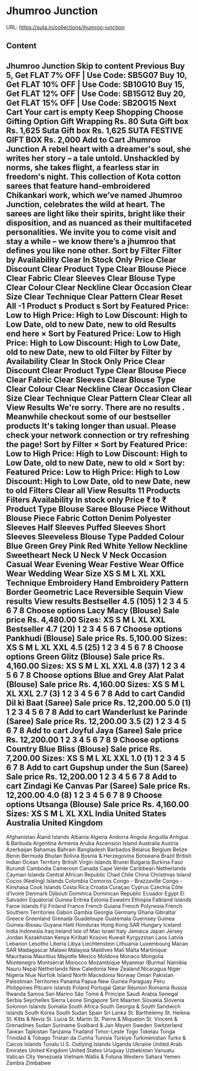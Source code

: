 # Jhumroo Junction

URL: https://suta.in/collections/jhumroo-junction

## Content

Jhumroo Junction
Skip to content
Previous
Buy 5, Get FLAT 7% OFF | Use Code: SB5G07
Buy 10, Get FLAT 10% OFF | Use Code: SB10G10
Buy 15, Get FLAT 12% OFF | Use Code: SB15G12
Buy 20, Get FLAT 15% OFF | Use Code: SB20G15
Next
Cart
Your cart is empty
Keep Shopping
Choose Gifting Option
Gift Wrapping
Rs. 80
Suta Gift box
Rs. 1,625
Suta Gift box
Rs. 1,625
SUTA FESTIVE GIFT BOX
Rs. 2,000
Add to Cart
Jhumroo Junction
A rebel heart with a dreamer's soul, she writes her story – a tale untold. Unshackled by norms, she takes flight, a fearless star in freedom's night.
This collection of Kota cotton sarees that feature hand-embroidered Chikankari work, which we’ve named Jhumroo Junction, celebrates the wild at heart. The sarees are light like their spirits, bright like their disposition, and as nuanced as their multifaceted personalities. We invite you to come visit and stay a while – we know there’s a jhumroo that defines you like none other.
Sort by
Filter
Filter by
Availability
Clear
In Stock Only
Price
Clear
Discount
Clear
Product Type
Clear
Blouse Piece
Clear
Fabric
Clear
Sleeves
Clear
Blouse Type
Clear
Colour
Clear
Neckline
Clear
Occasion
Clear
Size
Clear
Technique
Clear
Pattern
Clear
Reset All
-1
Product
s
Product
s
Sort by
Featured
Price: Low to High
Price: High to Low
Discount: High to Low
Date, old to new
Date, new to old
Results end here
×
Sort by
Featured
Price: Low to High
Price: High to Low
Discount: High to Low
Date, old to new
Date, new to old
Filter by
Filter by
Availability
Clear
In Stock Only
Price
Clear
Discount
Clear
Product Type
Clear
Blouse Piece
Clear
Fabric
Clear
Sleeves
Clear
Blouse Type
Clear
Colour
Clear
Neckline
Clear
Occasion
Clear
Size
Clear
Technique
Clear
Pattern
Clear
Clear all
View Results
We're sorry. There are no results
.
Meanwhile checkout some of our bestseller products
It's taking longer than usual. Please check your network connection or try refreshing the page!
Sort by
Filter
×
Sort by
Featured
Price: Low to High
Price: High to Low
Discount: High to Low
Date, old to new
Date, new to old
×
Sort by:
Featured
Price: Low to High
Price: High to Low
Discount: High to Low
Date, old to new
Date, new to old
Filters
Clear all
View Results
11 Products
Filters
Availability
In stock only
Price
₹
to
₹
Product Type
Blouse
Saree
Blouse Piece
Without Blouse Piece
Fabric
Cotton
Denim
Polyester
Sleeves
Half Sleeves
Puffed Sleeves
Short Sleeves
Sleeveless
Blouse Type
Padded
Colour
Blue
Green
Grey
Pink
Red
White
Yellow
Neckline
Sweetheart Neck
U Neck
V Neck
Occasion
Casual Wear
Evening Wear
Festive Wear
Office Wear
Wedding Wear
Size
XS
S
M
L
XL
XXL
Technique
Embroidery
Hand Embroidery
Pattern
Border
Geometric
Lace
Reversible
Sequin
View results
View results
Bestseller
4.5
(105)
1
2
3
4
5
6
7
8
Choose options
Lacy Macy (Blouse)
Sale price
Rs. 4,480.00
Sizes:
XS
S
M
L
XL
XXL
Bestseller
4.7
(20)
1
2
3
4
5
6
7
Choose options
Pankhudi (Blouse)
Sale price
Rs. 5,100.00
Sizes:
XS
S
M
L
XL
XXL
4.5
(25)
1
2
3
4
5
6
7
8
Choose options
Green Glitz (Blouse)
Sale price
Rs. 4,160.00
Sizes:
XS
S
M
L
XL
XXL
4.8
(37)
1
2
3
4
5
6
7
8
Choose options
Blue and Grey Alat Palat (Blouse)
Sale price
Rs. 4,160.00
Sizes:
XS
S
M
L
XL
XXL
2.7
(3)
1
2
3
4
5
6
7
8
Add to cart
Candid Dil ki Baat (Saree)
Sale price
Rs. 12,200.00
5.0
(1)
1
2
3
4
5
6
7
8
Add to cart
Wanderlust ke Parinde (Saree)
Sale price
Rs. 12,200.00
3.5
(2)
1
2
3
4
5
6
7
8
Add to cart
Joyful Jaya (Saree)
Sale price
Rs. 12,200.00
1
2
3
4
5
6
7
8
9
Choose options
Country Blue Bliss (Blouse)
Sale price
Rs. 7,200.00
Sizes:
XS
S
M
L
XL
XXL
1.0
(1)
1
2
3
4
5
6
7
8
Add to cart
Gupshup under the Sun (Saree)
Sale price
Rs. 12,200.00
1
2
3
4
5
6
7
8
Add to cart
Zindagi Ke Canvas Par (Saree)
Sale price
Rs. 12,200.00
4.0
(8)
1
2
3
4
5
6
7
8
9
Choose options
Utsanga (Blouse)
Sale price
Rs. 4,160.00
Sizes:
XS
S
M
L
XL
XXL
India
United States
Australia
United Kingdom
---
Afghanistan
Åland Islands
Albania
Algeria
Andorra
Angola
Anguilla
Antigua & Barbuda
Argentina
Armenia
Aruba
Ascension Island
Australia
Austria
Azerbaijan
Bahamas
Bahrain
Bangladesh
Barbados
Belarus
Belgium
Belize
Benin
Bermuda
Bhutan
Bolivia
Bosnia & Herzegovina
Botswana
Brazil
British Indian Ocean Territory
British Virgin Islands
Brunei
Bulgaria
Burkina Faso
Burundi
Cambodia
Cameroon
Canada
Cape Verde
Caribbean Netherlands
Cayman Islands
Central African Republic
Chad
Chile
China
Christmas Island
Cocos (Keeling) Islands
Colombia
Comoros
Congo - Brazzaville
Congo - Kinshasa
Cook Islands
Costa Rica
Croatia
Curaçao
Cyprus
Czechia
Côte d’Ivoire
Denmark
Djibouti
Dominica
Dominican Republic
Ecuador
Egypt
El Salvador
Equatorial Guinea
Eritrea
Estonia
Eswatini
Ethiopia
Falkland Islands
Faroe Islands
Fiji
Finland
France
French Guiana
French Polynesia
French Southern Territories
Gabon
Gambia
Georgia
Germany
Ghana
Gibraltar
Greece
Greenland
Grenada
Guadeloupe
Guatemala
Guernsey
Guinea
Guinea-Bissau
Guyana
Haiti
Honduras
Hong Kong SAR
Hungary
Iceland
India
Indonesia
Iraq
Ireland
Isle of Man
Israel
Italy
Jamaica
Japan
Jersey
Jordan
Kazakhstan
Kenya
Kiribati
Kosovo
Kuwait
Kyrgyzstan
Laos
Latvia
Lebanon
Lesotho
Liberia
Libya
Liechtenstein
Lithuania
Luxembourg
Macao SAR
Madagascar
Malawi
Malaysia
Maldives
Mali
Malta
Martinique
Mauritania
Mauritius
Mayotte
Mexico
Moldova
Monaco
Mongolia
Montenegro
Montserrat
Morocco
Mozambique
Myanmar (Burma)
Namibia
Nauru
Nepal
Netherlands
New Caledonia
New Zealand
Nicaragua
Niger
Nigeria
Niue
Norfolk Island
North Macedonia
Norway
Oman
Pakistan
Palestinian Territories
Panama
Papua New Guinea
Paraguay
Peru
Philippines
Pitcairn Islands
Poland
Portugal
Qatar
Réunion
Romania
Russia
Rwanda
Samoa
San Marino
São Tomé & Príncipe
Saudi Arabia
Senegal
Serbia
Seychelles
Sierra Leone
Singapore
Sint Maarten
Slovakia
Slovenia
Solomon Islands
Somalia
South Africa
South Georgia & South Sandwich Islands
South Korea
South Sudan
Spain
Sri Lanka
St. Barthélemy
St. Helena
St. Kitts & Nevis
St. Lucia
St. Martin
St. Pierre & Miquelon
St. Vincent & Grenadines
Sudan
Suriname
Svalbard & Jan Mayen
Sweden
Switzerland
Taiwan
Tajikistan
Tanzania
Thailand
Timor-Leste
Togo
Tokelau
Tonga
Trinidad & Tobago
Tristan da Cunha
Tunisia
Türkiye
Turkmenistan
Turks & Caicos Islands
Tuvalu
U.S. Outlying Islands
Uganda
Ukraine
United Arab Emirates
United Kingdom
United States
Uruguay
Uzbekistan
Vanuatu
Vatican City
Venezuela
Vietnam
Wallis & Futuna
Western Sahara
Yemen
Zambia
Zimbabwe